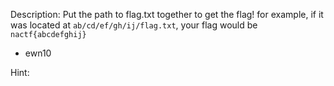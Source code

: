 Description:
Put the path to flag.txt together to get the flag! for example, if it was located at `ab/cd/ef/gh/ij/flag.txt`, your flag would be `nactf{abcdefghij}`

- ewn10

Hint:
